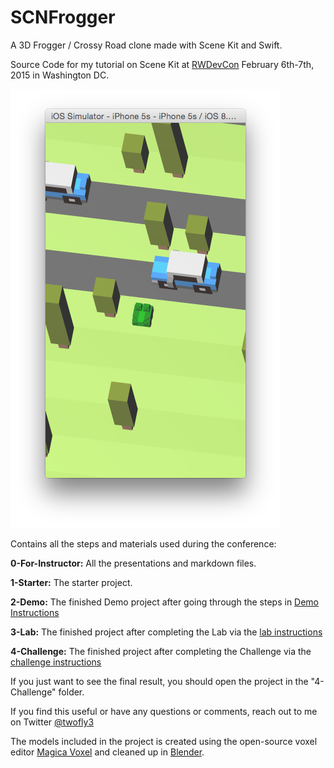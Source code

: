 SCNFrogger
===============
A 3D Frogger / Crossy Road clone made with Scene Kit and Swift.

Source Code for my tutorial on Scene Kit at [RWDevCon](http://www.rwdevcon.com) February 6th-7th, 2015 in Washington DC.

![SCNFrogger](screenshot.png)

Contains all the steps and materials used during the conference:

**0-For-Instructor:** All the presentations and markdown files.

**1-Starter:** The starter project.

**2-Demo:** The finished Demo project after going through the steps in [Demo Instructions](https://github.com/devindazzle/SceneKitFrogger/blob/master/0-For-Instructor/2-Demo.markdown)

**3-Lab:** The finished project after completing the Lab via the [lab instructions](https://github.com/devindazzle/SceneKitFrogger/blob/master/0-For-Instructor/3-LabInstructions.markdown)

**4-Challenge:** The finished project after completing the Challenge via the [challenge instructions](https://github.com/devindazzle/SceneKitFrogger/blob/master/0-For-Instructor/4-ChallengeInstructions.markdown)

If you just want to see the final result, you should open the project in the "4-Challenge" folder.

If you find this useful or have any questions or comments, reach out to me on Twitter [@twofly3](https://twitter.com/twofly3)

The models included in the project is created using the open-source voxel editor [Magica Voxel](https://voxel.codeplex.com) and cleaned up in [Blender](http://www.blender.org).